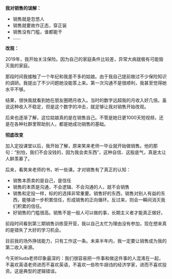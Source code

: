 **我对销售的误解：**

- 销售就是忽悠人
- 销售就要故作正态，穿正装
- 销售没有门槛，谁都能干
- ……

**改观：**

2019年，我开始关注保险。因为自己的家庭条件比较差，异常大病就极有可能毁灭我的家庭。

那段时间我接触了一个年纪和我差不多的姑娘。由于我自己提前做过不少保险知识的调研。我提出了不少问题她没能答上来。第一次沟通不是很顺利，我甚至觉得她水平不够。

结果，很快我就看到她在朋友圈晒月收入。当时的数字远超我的月收入好几倍。虽说这种收入不稳定，但是这个数字的冲击，就足够让我对销售开始改观。

后来也逐渐了解，这位姑娘真的是在销售自己。不管是她日更1000天短视频，还是在各种社群里帮助别人，都是她成功销售的基础。

**彻底改变**

加入定投课堂以后，我开始了解，原来笑来老师一毕业就开始做销售。他的那句：“别怕，我们不会没钱的，因为我会卖东西”，这种自信、这股底气，真是太让人鲜羡慕了。

后来，看笑来老师的书，听一些课。才对销售有了真正的认知：

- 销售本质卖的是自己，是信任
- 销售的本质是沟通，不会逻辑、不会沟通的人，就不会销售
- 销售和定投一样，标的的选择非常重要。销售好的东西，销售对别人有益的东西，能够进一步积累信任，形成销售的正向循环。反过来，则会一瞬间消灭我们积累的信任。
- 好销售的门槛很高。销售不是一般人可以做的事，长期主义者才能真正做好。

前段时间看到第三期销售训练营开营，我以自己太忙为理由没有参加，现在想来真的是错失了大好的学习机会。

目前我的场外挣钱能力，只有工作这一条。未来半年内，我一定要让销售成为我的第二收入来源。

今天听liuda老师印象最深的：我们很容易把一件事和做这件事的人混淆在一起，不喜欢英语老师进而不喜欢英语，不喜欢一些吹牛胡诌的经济学家，进而不喜欢投资。这是典型的逻辑错误。